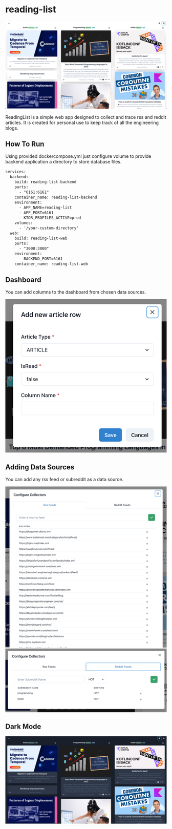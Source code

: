 # reading-list

![Dashboard](assets/mainpage-white.png)


ReadingList is a simple web app designed to collect and trace rss and reddit articles. 
It is created for personal use to keep track of all the engineering blogs.

## How To Run

Using provided dockercompose.yml just configure volume to provide backend application a directory to store database files.

``` 
services:
  backend:
    build: reading-list-backend
    ports:
      - "6161:6161"
    container_name: reading-list-backend
    environment:
      - APP_NAME=reading-list
      - APP_PORT=6161
      - KTOR_PROFILES_ACTIVE=prod
    volumes:
      - '/your-custom-directory'
  web:
    build: reading-list-web
    ports:
      - "3000:3000"
    environment:
      - BACKEND_PORT=6161
    container_name: reading-list-web
```

## Dashboard

You can add columns to the dashboard from chosen data sources.

![Adding New Dashboard Column](assets/add-new-column.png)

## Adding Data Sources

You can add any rss feed or subreddit as a data source.

![Rss Collector Configuration](assets/rss-collector-configuration.png)
![Reddit Collector Configuration](assets/reddit-collector-configuration.png)


## Dark Mode

![Dashboard Dark Mode](assets/mainpage-dark.png)


